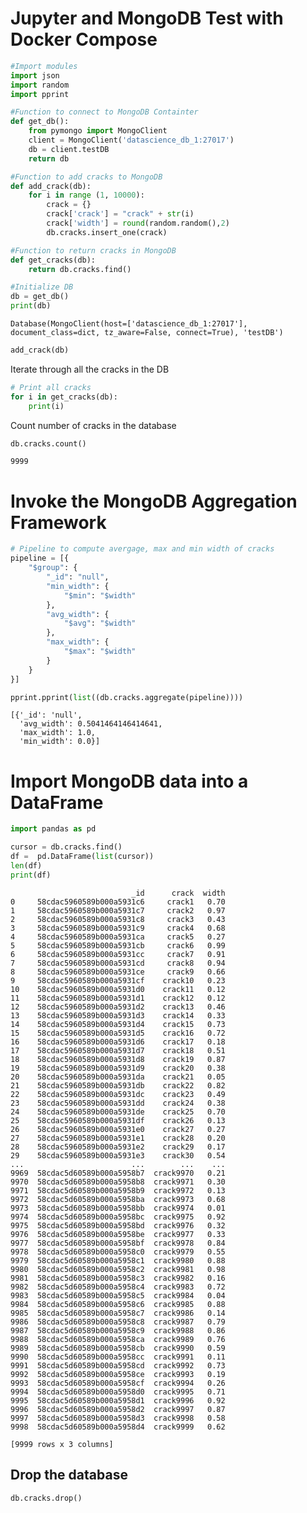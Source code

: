 
# Jupyter and MongoDB Test with Docker Compose 


```python
#Import modules
import json
import random
import pprint

#Function to connect to MongoDB Containter
def get_db():
    from pymongo import MongoClient
    client = MongoClient('datascience_db_1:27017')
    db = client.testDB
    return db

#Function to add cracks to MongoDB
def add_crack(db):
    for i in range (1, 10000):
        crack = {}
        crack['crack'] = "crack" + str(i)
        crack['width'] = round(random.random(),2)
        db.cracks.insert_one(crack)

#Function to return cracks in MongoDB
def get_cracks(db):
    return db.cracks.find()

#Initialize DB
db = get_db()
print(db)
```

    Database(MongoClient(host=['datascience_db_1:27017'], document_class=dict, tz_aware=False, connect=True), 'testDB')



```python
add_crack(db)
```

Iterate through all the cracks in the DB


```python
# Print all cracks 
for i in get_cracks(db):
    print(i)
```

Count number of cracks in the database


```python
db.cracks.count()
```




    9999



# Invoke the MongoDB Aggregation Framework


```python
# Pipeline to compute avergage, max and min width of cracks
pipeline = [{ 
    "$group": { 
        "_id": "null", 
        "min_width": {
            "$min": "$width" 
        },
        "avg_width": {
            "$avg": "$width" 
        },
        "max_width": {
            "$max": "$width" 
        }
    }
}]

pprint.pprint(list((db.cracks.aggregate(pipeline))))
```

    [{'_id': 'null',
      'avg_width': 0.5041464146414641,
      'max_width': 1.0,
      'min_width': 0.0}]


# Import MongoDB data into a DataFrame


```python
import pandas as pd

cursor = db.cracks.find()
df =  pd.DataFrame(list(cursor))
len(df)
print(df)
```

                               _id      crack  width
    0     58cdac5960589b000a5931c6     crack1   0.70
    1     58cdac5960589b000a5931c7     crack2   0.97
    2     58cdac5960589b000a5931c8     crack3   0.43
    3     58cdac5960589b000a5931c9     crack4   0.68
    4     58cdac5960589b000a5931ca     crack5   0.27
    5     58cdac5960589b000a5931cb     crack6   0.99
    6     58cdac5960589b000a5931cc     crack7   0.91
    7     58cdac5960589b000a5931cd     crack8   0.94
    8     58cdac5960589b000a5931ce     crack9   0.66
    9     58cdac5960589b000a5931cf    crack10   0.23
    10    58cdac5960589b000a5931d0    crack11   0.12
    11    58cdac5960589b000a5931d1    crack12   0.12
    12    58cdac5960589b000a5931d2    crack13   0.46
    13    58cdac5960589b000a5931d3    crack14   0.33
    14    58cdac5960589b000a5931d4    crack15   0.73
    15    58cdac5960589b000a5931d5    crack16   0.72
    16    58cdac5960589b000a5931d6    crack17   0.18
    17    58cdac5960589b000a5931d7    crack18   0.51
    18    58cdac5960589b000a5931d8    crack19   0.87
    19    58cdac5960589b000a5931d9    crack20   0.38
    20    58cdac5960589b000a5931da    crack21   0.05
    21    58cdac5960589b000a5931db    crack22   0.82
    22    58cdac5960589b000a5931dc    crack23   0.49
    23    58cdac5960589b000a5931dd    crack24   0.38
    24    58cdac5960589b000a5931de    crack25   0.70
    25    58cdac5960589b000a5931df    crack26   0.13
    26    58cdac5960589b000a5931e0    crack27   0.27
    27    58cdac5960589b000a5931e1    crack28   0.20
    28    58cdac5960589b000a5931e2    crack29   0.17
    29    58cdac5960589b000a5931e3    crack30   0.54
    ...                        ...        ...    ...
    9969  58cdac5d60589b000a5958b7  crack9970   0.21
    9970  58cdac5d60589b000a5958b8  crack9971   0.30
    9971  58cdac5d60589b000a5958b9  crack9972   0.13
    9972  58cdac5d60589b000a5958ba  crack9973   0.68
    9973  58cdac5d60589b000a5958bb  crack9974   0.01
    9974  58cdac5d60589b000a5958bc  crack9975   0.92
    9975  58cdac5d60589b000a5958bd  crack9976   0.32
    9976  58cdac5d60589b000a5958be  crack9977   0.33
    9977  58cdac5d60589b000a5958bf  crack9978   0.84
    9978  58cdac5d60589b000a5958c0  crack9979   0.55
    9979  58cdac5d60589b000a5958c1  crack9980   0.88
    9980  58cdac5d60589b000a5958c2  crack9981   0.98
    9981  58cdac5d60589b000a5958c3  crack9982   0.16
    9982  58cdac5d60589b000a5958c4  crack9983   0.72
    9983  58cdac5d60589b000a5958c5  crack9984   0.04
    9984  58cdac5d60589b000a5958c6  crack9985   0.88
    9985  58cdac5d60589b000a5958c7  crack9986   0.14
    9986  58cdac5d60589b000a5958c8  crack9987   0.79
    9987  58cdac5d60589b000a5958c9  crack9988   0.86
    9988  58cdac5d60589b000a5958ca  crack9989   0.76
    9989  58cdac5d60589b000a5958cb  crack9990   0.59
    9990  58cdac5d60589b000a5958cc  crack9991   0.11
    9991  58cdac5d60589b000a5958cd  crack9992   0.73
    9992  58cdac5d60589b000a5958ce  crack9993   0.19
    9993  58cdac5d60589b000a5958cf  crack9994   0.26
    9994  58cdac5d60589b000a5958d0  crack9995   0.71
    9995  58cdac5d60589b000a5958d1  crack9996   0.92
    9996  58cdac5d60589b000a5958d2  crack9997   0.87
    9997  58cdac5d60589b000a5958d3  crack9998   0.58
    9998  58cdac5d60589b000a5958d4  crack9999   0.62
    
    [9999 rows x 3 columns]


## Drop the database


```python
db.cracks.drop()
```


```python

```
